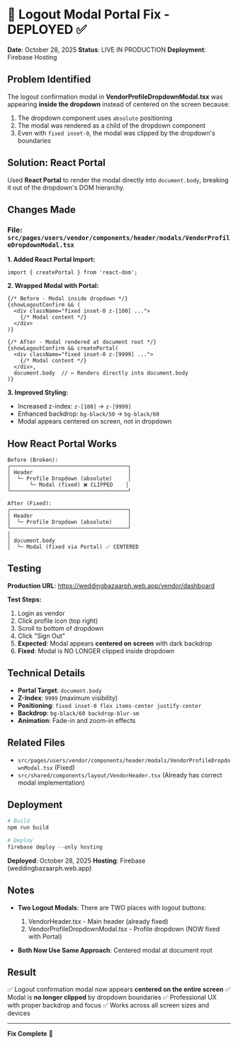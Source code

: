 # 🎯 Logout Modal Portal Fix - DEPLOYED ✅

**Date**: October 28, 2025
**Status**: LIVE IN PRODUCTION
**Deployment**: Firebase Hosting

## Problem Identified

The logout confirmation modal in **VendorProfileDropdownModal.tsx** was appearing **inside the dropdown** instead of centered on the screen because:

1. The dropdown component uses `absolute` positioning
2. The modal was rendered as a child of the dropdown component
3. Even with `fixed inset-0`, the modal was clipped by the dropdown's boundaries

## Solution: React Portal

Used **React Portal** to render the modal directly into `document.body`, breaking it out of the dropdown's DOM hierarchy.

## Changes Made

### File: `src/pages/users/vendor/components/header/modals/VendorProfileDropdownModal.tsx`

**1. Added React Portal Import:**
```tsx
import { createPortal } from 'react-dom';
```

**2. Wrapped Modal with Portal:**
```tsx
{/* Before - Modal inside dropdown */}
{showLogoutConfirm && (
  <div className="fixed inset-0 z-[100] ...">
    {/* Modal content */}
  </div>
)}

{/* After - Modal rendered at document root */}
{showLogoutConfirm && createPortal(
  <div className="fixed inset-0 z-[9999] ...">
    {/* Modal content */}
  </div>,
  document.body  // ← Renders directly into document.body
)}
```

**3. Improved Styling:**
- Increased z-index: `z-[100]` → `z-[9999]`
- Enhanced backdrop: `bg-black/50` → `bg-black/60`
- Modal appears centered on screen, not in dropdown

## How React Portal Works

```
Before (Broken):
┌─────────────────────────────────────┐
│ Header                              │
│  └─ Profile Dropdown (absolute)     │
│      └─ Modal (fixed) ❌ CLIPPED    │
└─────────────────────────────────────┘

After (Fixed):
┌─────────────────────────────────────┐
│ Header                              │
│  └─ Profile Dropdown (absolute)     │
└─────────────────────────────────────┘
│
│ document.body
│  └─ Modal (fixed via Portal) ✅ CENTERED
```

## Testing

**Production URL**: https://weddingbazaarph.web.app/vendor/dashboard

**Test Steps:**
1. Login as vendor
2. Click profile icon (top right)
3. Scroll to bottom of dropdown
4. Click "Sign Out"
5. **Expected**: Modal appears **centered on screen** with dark backdrop
6. **Fixed**: Modal is NO LONGER clipped inside dropdown

## Technical Details

- **Portal Target**: `document.body`
- **Z-Index**: `9999` (maximum visibility)
- **Positioning**: `fixed inset-0 flex items-center justify-center`
- **Backdrop**: `bg-black/60 backdrop-blur-sm`
- **Animation**: Fade-in and zoom-in effects

## Related Files

- `src/pages/users/vendor/components/header/modals/VendorProfileDropdownModal.tsx` (Fixed)
- `src/shared/components/layout/VendorHeader.tsx` (Already has correct modal implementation)

## Deployment

```powershell
# Build
npm run build

# Deploy
firebase deploy --only hosting
```

**Deployed**: October 28, 2025
**Hosting**: Firebase (weddingbazaarph.web.app)

## Notes

- **Two Logout Modals**: There are TWO places with logout buttons:
  1. VendorHeader.tsx - Main header (already fixed)
  2. VendorProfileDropdownModal.tsx - Profile dropdown (NOW fixed with Portal)
  
- **Both Now Use Same Approach**: Centered modal at document root

## Result

✅ Logout confirmation modal now appears **centered on the entire screen**
✅ Modal is **no longer clipped** by dropdown boundaries
✅ Professional UX with proper backdrop and focus
✅ Works across all screen sizes and devices

---

**Fix Complete** 🎉
